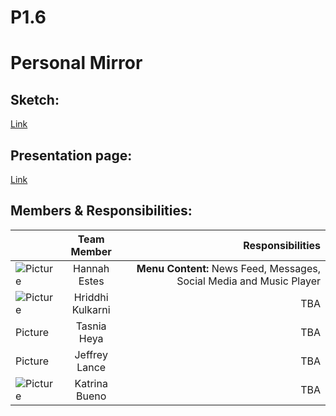 # P1.6

# Personal Mirror

## Sketch:
[Link](https://xd.adobe.com/view/703a7ae8-0687-4a09-45dd-cbd31300578d-060b/)

## Presentation page:
[Link](https://hannahmestes.github.io/P1.6/)


## Members & Responsibilities:

|         | Team Member           | Responsibilities  |
| ------------- |:-------------:| -----:|
| ![Picture](https://i.imgur.com/CH8zog6.jpg) | Hannah Estes | **Menu Content:** News Feed, Messages, Social Media and Music Player |
|  ![Picture](https://i.imgur.com/jGlkQcz.jpg) | Hriddhi Kulkarni | TBA |
| Picture | Tasnia Heya | TBA |
| Picture | Jeffrey Lance | TBA |
| ![Picture](https://i.imgur.com/gXLSGLL.jpg) | Katrina Bueno | TBA |


